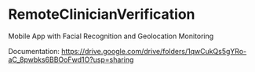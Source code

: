 # RemoteClinicianVerification
Mobile App with Facial Recognition and Geolocation Monitoring

Documentation: https://drive.google.com/drive/folders/1qwCukQs5gYRo-aC_8pwbks6BBOoFwd1O?usp=sharing
